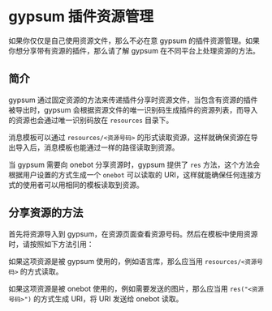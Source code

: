 # gypsum 插件资源管理

如果你仅仅是自己使用资源文件，那么不必在意 gypsum 的插件资源管理。如果你想分享带有资源的插件，那么请了解 gypsum 在不同平台上处理资源的方法。

## 简介

gypsum 通过固定资源的方法来传递插件分享时资源文件，当包含有资源的插件被导出时，gypsum 会根据资源文件的唯一识别码生成插件的资源列表，而导入的资源也会通过唯一识别码放在 `resources` 目录下。

消息模板可以通过 `resources/<资源号码>` 的形式读取资源，这样就确保资源在导出导入后，消息模板也能通过一样的路径读取到资源。

当 gypsum 需要向 onebot 分享资源时，gypsum 提供了 `res` 方法，这个方法会根据用户设置的方式生成一个 `onebot` 可以读取的 URI，这样就能确保任何连接方式的使用者可以用相同的模板读取到资源。

## 分享资源的方法

首先将资源导入到 gypsum，在资源页面查看资源号码。然后在模板中使用资源时，请按照如下方法引用：

如果这项资源是被 gypsum 使用的，例如语言库，那么应当用 `resources/<资源号码>` 的方式读取。

如果这项资源是被 onebot 使用的，例如需要发送的图片，那么应当用 `res("<资源号码>")` 的方式生成 URI，将 URI 发送给 onebot 读取。
